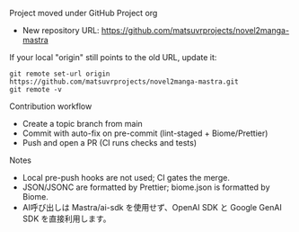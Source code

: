 Project moved under GitHub Project org

- New repository URL: https://github.com/matsuvrprojects/novel2manga-mastra

If your local "origin" still points to the old URL, update it:

```
git remote set-url origin https://github.com/matsuvrprojects/novel2manga-mastra.git
git remote -v
```

Contribution workflow

- Create a topic branch from main
- Commit with auto-fix on pre-commit (lint-staged + Biome/Prettier)
- Push and open a PR (CI runs checks and tests)

Notes

- Local pre-push hooks are not used; CI gates the merge.
- JSON/JSONC are formatted by Prettier; biome.json is formatted by Biome.
- AI呼び出しは Mastra/ai-sdk を使用せず、OpenAI SDK と Google GenAI SDK を直接利用します。
